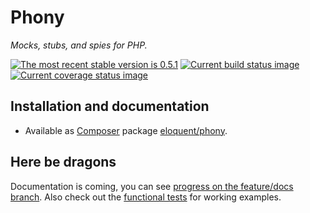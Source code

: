 # Phony

*Mocks, stubs, and spies for PHP.*

[![The most recent stable version is 0.5.1][version-image]][semantic versioning]
[![Current build status image][build-image]][current build status]
[![Current coverage status image][coverage-image]][current coverage status]

[build-image]: http://img.shields.io/travis/eloquent/phony/develop.svg?style=flat-square "Current build status for the develop branch"
[current build status]: https://travis-ci.org/eloquent/phony
[coverage-image]: https://img.shields.io/codecov/c/github/eloquent/phony/develop.svg?style=flat-square "Current test coverage for the develop branch"
[current coverage status]: https://codecov.io/github/eloquent/phony
[semantic versioning]: http://semver.org/
[version-image]: http://img.shields.io/:semver-0.5.1-yellow.svg?style=flat-square "This project uses semantic versioning"

## Installation and documentation

- Available as [Composer] package [eloquent/phony].

[composer]: http://getcomposer.org/
[eloquent/phony]: https://packagist.org/packages/eloquent/phony

## Here be dragons

Documentation is coming, you can see [progress on the feature/docs branch]. Also
check out the [functional tests] for working examples.

[functional tests]: test/suite/FunctionalTest.php
[progress on the feature/docs branch]: https://github.com/eloquent/phony/blob/feature/docs/doc/index.md

